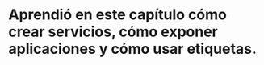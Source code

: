 # Aprendió en este capítulo cómo crear servicios, cómo exponer aplicaciones y cómo usar etiquetas. #
